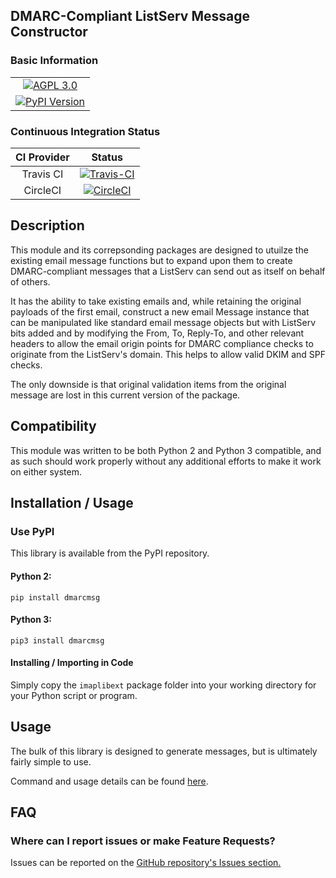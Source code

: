 ## DMARC-Compliant ListServ Message Constructor

### Basic Information

<table>
<tr><td align=center valign=center><a href="http://www.gnu.org/licenses/agpl-3.0" target="_blank"><img src="https://img.shields.io/badge/License-AGPL%20v3-blue.svg" title="AGPL 3.0" /></a></td></tr>
<tr><td align=center valign=center><a href="https://pypi.python.org/pypi/dmarcmsg" target="_blank"><img src="http://img.shields.io/pypi/v/dmarcmsg.svg" title="PyPI Version" /></a></td></tr>
</table>


### Continuous Integration Status

| CI Provider | Status                                                                                                                                                              |
|:-----------:|:-------------------------------------------------------------------------------------------------------------------------------------------------------------------:|
| Travis CI   | [![Travis-CI](https://travis-ci.org/teward/imaplibext.svg?branch=master)](https://travis-ci.org/teward/dmarcmsg)                                                  |
| CircleCI    | [![CircleCI](https://circleci.com/gh/teward/imaplibext.svg?style=shield)](https://circleci.com/gh/teward/dmarcmsg)                                                |


## Description

This module and its correpsonding packages are designed to utuilze the existing email message functions but to expand
upon them to create DMARC-compliant messages that a ListServ can send out as itself on behalf of others.

It has the ability to take existing emails and, while retaining the original payloads of the first email, construct a
new email Message instance that can be manipulated like standard email message objects but with ListServ bits added and 
by modifying the From, To, Reply-To, and other relevant headers to allow the email origin points for DMARC compliance 
checks to originate from the ListServ's domain.  This helps to allow valid DKIM and SPF checks.

The only downside is that original validation items from the original message are lost in this current version of the 
package.


## Compatibility
This module was written to be both Python 2 and Python 3 compatible, and as such should work properly without any 
additional efforts to make it work on either system.



## Installation / Usage

### Use PyPI

This library is available from the PyPI repository.

#### Python 2:

    pip install dmarcmsg
    
#### Python 3:
    
    pip3 install dmarcmsg


#### Installing / Importing in Code

Simply copy the `imaplibext` package folder into your working directory for your Python script or program.

## Usage

The bulk of this library is designed to generate messages, but is ultimately fairly simple to use.

Command and usage details can be found [here](https://github.com/teward/dmarcmsg/wiki/Commands-and-Usage).

## FAQ

### Where can I report issues or make Feature Requests?

Issues can be reported on the [GitHub repository's Issues section.](https://github.com/teward/dmarcmsg/issues)
